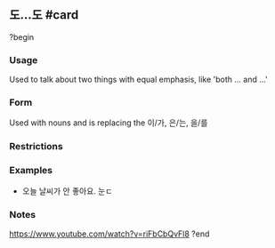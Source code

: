 ## 도...도 #card
?begin
### Usage
Used to talk about two things with equal emphasis, like 'both ... and ...'
### Form
Used with nouns and is replacing the 이/가, 은/는, 을/를
### Restrictions
### Examples
* 오늘 날씨가 안 좋아요. 눈ㄷ
### Notes
https://www.youtube.com/watch?v=riFbCbQvFl8
?end
